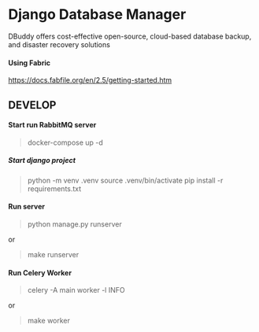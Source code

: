 # Django Database Manager

DBuddy offers cost-effective open-source, cloud-based database backup, and disaster recovery solutions

#### Using Fabric

https://docs.fabfile.org/en/2.5/getting-started.htm

## DEVELOP

#### Start run RabbitMQ server

> docker-compose up -d

##### Start django project

> python -m venv .venv
> source .venv/bin/activate
> pip install -r requirements.txt

#### Run server

> python manage.py runserver

or

> make runserver

#### Run Celery Worker

> celery -A main worker -l INFO

or

> make worker
